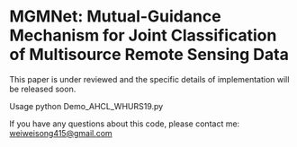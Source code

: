 # MGMNet: Mutual-Guidance Mechanism for Joint Classification of Multisource Remote Sensing Data
This paper is under reviewed and the specific details of implementation will be released soon.

Usage
python Demo_AHCL_WHURS19.py

If you have any questions about this code, please contact me: weiweisong415@gmail.com
